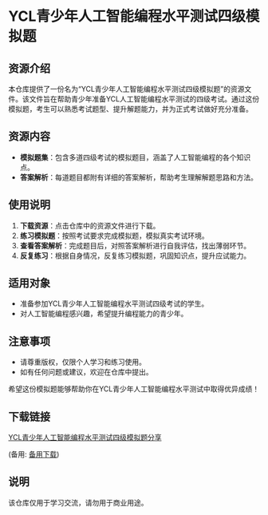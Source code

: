 # YCL青少年人工智能编程水平测试四级模拟题

## 资源介绍

本仓库提供了一份名为“YCL青少年人工智能编程水平测试四级模拟题”的资源文件。该文件旨在帮助青少年准备YCL人工智能编程水平测试的四级考试。通过这份模拟题，考生可以熟悉考试题型、提升解题能力，并为正式考试做好充分准备。

## 资源内容

- **模拟题集**：包含多道四级考试的模拟题目，涵盖了人工智能编程的各个知识点。
- **答案解析**：每道题目都附有详细的答案解析，帮助考生理解解题思路和方法。

## 使用说明

1. **下载资源**：点击仓库中的资源文件进行下载。
2. **练习模拟题**：按照考试要求完成模拟题，模拟真实考试环境。
3. **查看答案解析**：完成题目后，对照答案解析进行自我评估，找出薄弱环节。
4. **反复练习**：根据自身情况，反复练习模拟题，巩固知识点，提升应试能力。

## 适用对象

- 准备参加YCL青少年人工智能编程水平测试四级考试的学生。
- 对人工智能编程感兴趣，希望提升编程能力的青少年。

## 注意事项

- 请尊重版权，仅限个人学习和练习使用。
- 如有任何问题或建议，欢迎在仓库中提出。

希望这份模拟题能够帮助你在YCL青少年人工智能编程水平测试中取得优异成绩！

## 下载链接
[YCL青少年人工智能编程水平测试四级模拟题分享](https://pan.quark.cn/s/d95a6aef3e78) 

(备用: [备用下载](https://pan.baidu.com/s/1zsT705xD0V8oct9NkjHorw?pwd=1234))

## 说明

该仓库仅用于学习交流，请勿用于商业用途。
